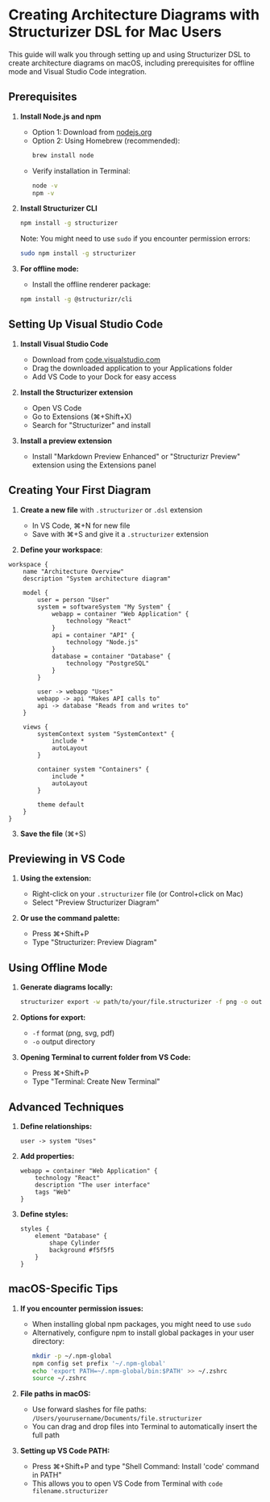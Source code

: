 # Creating Architecture Diagrams with Structurizer DSL for Mac Users

This guide will walk you through setting up and using Structurizer DSL to create architecture diagrams on macOS, including prerequisites for offline mode and Visual Studio Code integration.

## Prerequisites

1. **Install Node.js and npm**
   - Option 1: Download from [nodejs.org](https://nodejs.org/)
   - Option 2: Using Homebrew (recommended):
     ```bash
     brew install node
     ```
   - Verify installation in Terminal:
     ```bash
     node -v
     npm -v
     ```

2. **Install Structurizer CLI**
   ```bash
   npm install -g structurizer
   ```
   Note: You might need to use `sudo` if you encounter permission errors:
   ```bash
   sudo npm install -g structurizer
   ```

3. **For offline mode:**
   - Install the offline renderer package:
   ```bash
   npm install -g @structurizr/cli
   ```

## Setting Up Visual Studio Code

1. **Install Visual Studio Code**
   - Download from [code.visualstudio.com](https://code.visualstudio.com/)
   - Drag the downloaded application to your Applications folder
   - Add VS Code to your Dock for easy access

2. **Install the Structurizer extension**
   - Open VS Code
   - Go to Extensions (⌘+Shift+X)
   - Search for "Structurizer" and install

3. **Install a preview extension**
   - Install "Markdown Preview Enhanced" or "Structurizr Preview" extension using the Extensions panel

## Creating Your First Diagram

1. **Create a new file** with `.structurizer` or `.dsl` extension
   - In VS Code, ⌘+N for new file
   - Save with ⌘+S and give it a `.structurizer` extension

2. **Define your workspace**:

```
workspace {
    name "Architecture Overview"
    description "System architecture diagram"
    
    model {
        user = person "User"
        system = softwareSystem "My System" {
            webapp = container "Web Application" {
                technology "React"
            }
            api = container "API" {
                technology "Node.js"
            }
            database = container "Database" {
                technology "PostgreSQL"
            }
        }
        
        user -> webapp "Uses"
        webapp -> api "Makes API calls to"
        api -> database "Reads from and writes to"
    }
    
    views {
        systemContext system "SystemContext" {
            include *
            autoLayout
        }
        
        container system "Containers" {
            include *
            autoLayout
        }
        
        theme default
    }
}
```

3. **Save the file** (⌘+S)

## Previewing in VS Code

1. **Using the extension:**
   - Right-click on your `.structurizer` file (or Control+click on Mac)
   - Select "Preview Structurizer Diagram"

2. **Or use the command palette:**
   - Press ⌘+Shift+P
   - Type "Structurizer: Preview Diagram"

## Using Offline Mode

1. **Generate diagrams locally:**
   ```bash
   structurizer export -w path/to/your/file.structurizer -f png -o output/directory
   ```

2. **Options for export:**
   - `-f` format (png, svg, pdf)
   - `-o` output directory

3. **Opening Terminal to current folder from VS Code:**
   - Press ⌘+Shift+P
   - Type "Terminal: Create New Terminal"

## Advanced Techniques

1. **Define relationships:**
   ```
   user -> system "Uses"
   ```

2. **Add properties:**
   ```
   webapp = container "Web Application" {
       technology "React"
       description "The user interface"
       tags "Web"
   }
   ```

3. **Define styles:**
   ```
   styles {
       element "Database" {
           shape Cylinder
           background #f5f5f5
       }
   }
   ```

## macOS-Specific Tips

1. **If you encounter permission issues:**
   - When installing global npm packages, you might need to use `sudo`
   - Alternatively, configure npm to install global packages in your user directory:
     ```bash
     mkdir -p ~/.npm-global
     npm config set prefix '~/.npm-global'
     echo 'export PATH=~/.npm-global/bin:$PATH' >> ~/.zshrc
     source ~/.zshrc
     ```

2. **File paths in macOS:**
   - Use forward slashes for file paths: `/Users/yourusername/Documents/file.structurizer`
   - You can drag and drop files into Terminal to automatically insert the full path

3. **Setting up VS Code PATH:**
   - Press ⌘+Shift+P and type "Shell Command: Install 'code' command in PATH"
   - This allows you to open VS Code from Terminal with `code filename.structurizer`